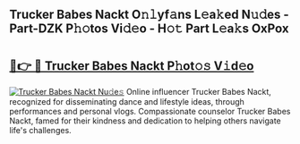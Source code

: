 ## Trucker Babes Nackt O𝚗𝚕yf𝚊ns L𝚎a𝚔ed N𝚞𝚍es - Part-DZK P𝚑𝚘tos Vi𝚍𝚎o - H𝚘𝚝 Part L𝚎a𝚔s OxPox

# <h2><a href="http://kfa81c.oniu.top/?m=Trucker+Babes+Nackt">🔗👉 🔴 Trucker Babes Nackt P𝚑ot𝚘𝚜 V𝚒d𝚎o</a></h2>

[![Trucker Babes Nackt Nu𝚍e𝚜](https://i.imgur.com/0qMVB7G.gif)](http://kfa81c.oniu.top/?m=Trucker+Babes+Nackt)
Online influencer Trucker Babes Nackt, recognized for disseminating dance and lifestyle ideas, through performances and personal vlogs. Compassionate counselor Trucker Babes Nackt, famed for their kindness and dedication to helping others navigate life's challenges.  
